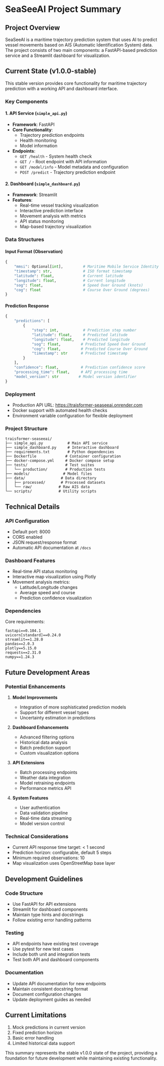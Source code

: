 # SeaSeeAI Project Summary

## Project Overview
SeaSeeAI is a maritime trajectory prediction system that uses AI to predict vessel movements based on AIS (Automatic Identification System) data. The project consists of two main components: a FastAPI-based prediction service and a Streamlit dashboard for visualization.

## Current State (v1.0.0-stable)
This stable version provides core functionality for maritime trajectory prediction with a working API and dashboard interface.

### Key Components

#### 1. API Service (`simple_api.py`)
- **Framework**: FastAPI
- **Core Functionality**: 
  - Trajectory prediction endpoints
  - Health monitoring
  - Model information
- **Endpoints**:
  - `GET /health` - System health check
  - `GET /` - Root endpoint with API information
  - `GET /model/info` - Model metadata and configuration
  - `POST /predict` - Trajectory prediction endpoint

#### 2. Dashboard (`simple_dashboard.py`)
- **Framework**: Streamlit
- **Features**:
  - Real-time vessel tracking visualization
  - Interactive prediction interface
  - Movement analysis with metrics
  - API status monitoring
  - Map-based trajectory visualization

### Data Structures

#### Input Format (Observation)
```python
{
    "mmsi": Optional[int],         # Maritime Mobile Service Identity
    "timestamp": str,              # ISO format timestamp
    "latitude": float,             # Current latitude
    "longitude": float,            # Current longitude
    "sog": float,                  # Speed Over Ground (knots)
    "cog": float                   # Course Over Ground (degrees)
}
```

#### Prediction Response
```python
{
    "predictions": [
        {
            "step": int,           # Prediction step number
            "latitude": float,     # Predicted latitude
            "longitude": float,    # Predicted longitude
            "sog": float,         # Predicted Speed Over Ground
            "cog": float,         # Predicted Course Over Ground
            "timestamp": str      # Predicted timestamp
        }
    ],
    "confidence": float,          # Prediction confidence score
    "processing_time": float,     # API processing time
    "model_version": str         # Model version identifier
}
```

### Deployment
- Production API URL: https://traisformer-seaseeai.onrender.com
- Docker support with automated health checks
- Environment variable configuration for flexible deployment

### Project Structure
```
traisformer-seaseeai/
├── simple_api.py           # Main API service
├── simple_dashboard.py     # Interactive dashboard
├── requirements.txt        # Python dependencies
├── Dockerfile             # Container configuration
├── docker-compose.yml     # Docker compose setup
├── tests/                 # Test suites
│   └── production/        # Production tests
├── models/               # Model files
├── data/                # Data directory
│   ├── processed/       # Processed datasets
│   └── raw/            # Raw AIS data
└── scripts/            # Utility scripts
```

## Technical Details

### API Configuration
- Default port: 8000
- CORS enabled
- JSON request/response format
- Automatic API documentation at `/docs`

### Dashboard Features
- Real-time API status monitoring
- Interactive map visualization using Plotly
- Movement analysis metrics:
  - Latitude/Longitude changes
  - Average speed and course
  - Prediction confidence visualization

### Dependencies
Core requirements:
```
fastapi==0.104.1
uvicorn[standard]==0.24.0
streamlit==1.28.0
pandas==2.0.3
plotly==5.15.0
requests==2.31.0
numpy==1.24.3
```

## Future Development Areas

### Potential Enhancements
1. **Model Improvements**
   - Integration of more sophisticated prediction models
   - Support for different vessel types
   - Uncertainty estimation in predictions

2. **Dashboard Enhancements**
   - Advanced filtering options
   - Historical data analysis
   - Batch prediction support
   - Custom visualization options

3. **API Extensions**
   - Batch processing endpoints
   - Weather data integration
   - Model retraining endpoints
   - Performance metrics API

4. **System Features**
   - User authentication
   - Data validation pipeline
   - Real-time data streaming
   - Model version control

### Technical Considerations
- Current API response time target: < 1 second
- Prediction horizon: configurable, default 5 steps
- Minimum required observations: 10
- Map visualization uses OpenStreetMap base layer

## Development Guidelines

### Code Structure
- Use FastAPI for API extensions
- Streamlit for dashboard components
- Maintain type hints and docstrings
- Follow existing error handling patterns

### Testing
- API endpoints have existing test coverage
- Use pytest for new test cases
- Include both unit and integration tests
- Test both API and dashboard components

### Documentation
- Update API documentation for new endpoints
- Maintain consistent docstring format
- Document configuration changes
- Update deployment guides as needed

## Current Limitations
1. Mock predictions in current version
2. Fixed prediction horizon
3. Basic error handling
4. Limited historical data support

This summary represents the stable v1.0.0 state of the project, providing a foundation for future development while maintaining existing functionality.